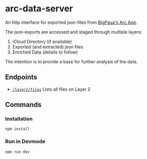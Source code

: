 # arc-data-server

An http interface for exported json-files from [BigPaua's Arc App](https://www.bigpaua.com/arcapp/privacy).

The json-exports are accessed and staged through multiple layers:

1. iCloud Directory (if available)
1. Exported (and extracted) json files
1. Enriched Data (details to follow)

The intention is to provide a base for further analysis of the data.

## Endpoints
* [`/layer2/files`](http://localhost:3000/layer2/files) Lists all files on Layer 2

## Commands
### Installation
`npm install`

### Run in Devmode
`npm run dev`